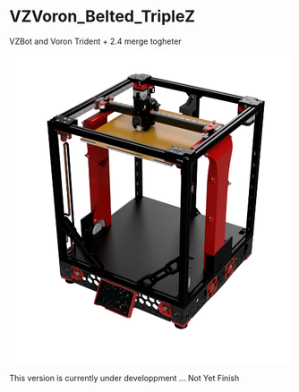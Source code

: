 # VZVoron_Belted_TripleZ
 VZBot and Voron Trident + 2.4 merge togheter

 ![plot](./PICTURES/VZTrident_Belted_TripleZ_Assembly_2022-Nov-11_06-26-49AM-000_CustomizedView8416802153.png)

 This version is currently under developpment ... Not Yet Finish
